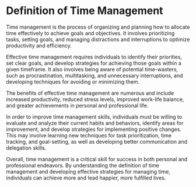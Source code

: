 Definition of Time Management
=======================================================================

Time management is the process of organizing and planning how to allocate time effectively to achieve goals and objectives. It involves prioritizing tasks, setting goals, and managing distractions and interruptions to optimize productivity and efficiency.

Effective time management requires individuals to identify their priorities, set clear goals, and develop strategies for achieving those goals within a given timeframe. It also involves being aware of potential time-wasters, such as procrastination, multitasking, and unnecessary interruptions, and developing techniques for avoiding or minimizing them.

The benefits of effective time management are numerous and include increased productivity, reduced stress levels, improved work-life balance, and greater achievements in personal and professional life.

In order to improve time management skills, individuals must be willing to evaluate and analyze their current habits and behaviors, identify areas for improvement, and develop strategies for implementing positive changes. This may involve learning new techniques for task prioritization, time tracking, and goal-setting, as well as developing better communication and delegation skills.

Overall, time management is a critical skill for success in both personal and professional endeavors. By understanding the definition of time management and developing effective strategies for managing time, individuals can achieve more and lead happier, more fulfilled lives.
